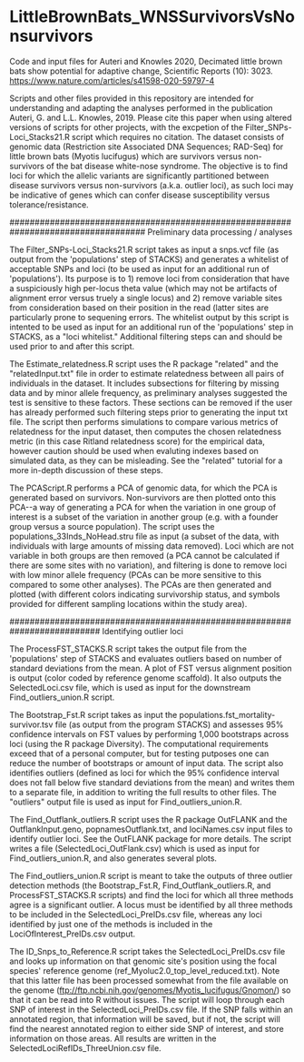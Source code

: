 # LittleBrownBats_WNSSurvivorsVsNonsurvivors
Code and input files for Auteri and Knowles 2020, Decimated little brown bats show potential for adaptive change, Scientific Reports (10): 3023.
https://www.nature.com/articles/s41598-020-59797-4

Scripts and other files provided in this repository are intended for understanding and adapting the analyses performed in the publication Auteri, G. and L.L. Knowles, 2019. Please cite this paper when using altered versions of scripts for other projects, with the excpetion of the Filter_SNPs-Loci_Stacks21.R script which requires no citation. The dataset consists of genomic data (Restriction site Associated DNA Sequences; RAD-Seq) for little brown bats (Myotis lucifugus) which are survivors versus non-survivors of the bat disease white-nose syndrome. The objective is to find loci for which the allelic variants are significantly partitioned between disease survivors versus non-survivors (a.k.a. outlier loci), as such loci may be indicative of genes which can confer disease susceptibility versus tolerance/resistance.

###################################################################################
Preliminary data processing / analyses

The Filter_SNPs-Loci_Stacks21.R script takes as input a snps.vcf file (as output from the 'populations' step of STACKS) and generates a whitelist of acceptable SNPs and loci (to be used as input for an additional run of 'populations'). Its purpose is to 1) remove loci from consideration that have a suspiciously high per-locus theta value (which may not be artifacts of alignment error versus truely a single locus) and 2) remove variable sites from consideration based on their position in the read (latter sites are particularly prone to sequening errors. The whitelist output by this script is intented to be used as input for an additional run of the 'populations' step in STACKS, as a "loci whitelist." Additional filtering steps can and should be used prior to and after this script.

The Estimate_relatedness.R script uses the R package "related" and the "relatedInput.txt" file in order to estimate relatedness between all pairs of individuals in the dataset. It includes subsections for filtering by missing data and by minor allele frequency, as preliminary analyses suggested the test is sensitive to these factors. These sections can be removed if the user has already performed such filtering steps prior to generating the input txt file. The script then performs simulations to compare various metrics of relatedness for the input dataset, then computes the chosen relatedness metric (in this case Ritland relatedness score) for the empirical data, however caution should be used when evaluting indexes based on simulated data, as they can be misleading. See the "related" tutorial for a more in-depth discussion of these steps.

The PCAScript.R performs a PCA of genomic data, for which the PCA is generated based on survivors. Non-survivors are then plotted onto this PCA--a way of generating a PCA for when the variation in one group of interest is a subset of the variation in another group (e.g. with a founder group versus a source population). The script uses the populations_33Inds_NoHead.stru file as input (a subset of the data, with individuals with large amounts of missing data removed). Loci which are not variable in both groups are then removed (a PCA cannot be calculated if there are some sites with no variation), and filtering is done to remove loci with low minor allele frequency (PCAs can be more sensitive to this compared to some other analyses). The PCAs are then generated and plotted (with different colors indicating survivorship status, and symbols provided for different sampling locations within the study area). 

##########################################################################
Identifying outlier loci

The ProcessFST_STACKS.R script takes the output file from the 'populations' step of STACKS and evaluates outliers based on number of standard deviations from the mean. A plot of FST versus alignment position is output (color coded by reference genome scaffold). It also outputs the SelectedLoci.csv file, which is used as input for the downstream Find_outliers_union.R script.

The Bootstrap_Fst.R script takes as input the populations.fst_mortality-survivor.tsv file (as output from the program STACKS) and assesses 95% confidence intervals on FST values by performing 1,000 bootstraps across loci (using the R package Diversity). The computational requirements exceed that of a personal computer, but for testing putposes one can reduce the number of bootstraps or amount of input data. The script also identifies outliers (defined as loci for which the 95% confidence interval does not fall below five standard deviations from the mean) and writes them to a separate file, in addition to writing the full results to other files. The "outliers" output file is used as input for Find_outliers_union.R.

The Find_Outflank_outliers.R script uses the R package OutFLANK and the OutflankInput.geno, popnamesOutflank.txt, and lociNames.csv input files to identify outlier loci. See the OutFLANK package for more details. The script writes a file (SelectedLoci_OutFlank.csv) which is used as input for Find_outliers_union.R, and also generates several plots.

The Find_outliers_union.R script is meant to take the outputs of three outlier detection methods (the Bootstrap_Fst.R, Find_Outflank_outliers.R, and ProcessFST_STACKS.R scripts) and find the loci for which all three methods agree is a significant outlier. A locus must be identified by all three methods to be included in the SelectedLoci_PreIDs.csv file, whereas any loci identified by just one of the methods is included in the LociOfInterest_PreIDs.csv output.

The ID_Snps_to_Reference.R script takes the SelectedLoci_PreIDs.csv file and looks up information on that genomic site's position using the focal species' reference genome (ref_Myoluc2.0_top_level_reduced.txt). Note that this latter file has been processed somewhat from the file available on the genome (ftp://ftp.ncbi.nih.gov/genomes/Myotis_lucifugus/Gnomon/) so that it can be read into R without issues. The script will loop through each SNP of interest in the SelectedLoci_PreIDs.csv file. If the SNP falls within an annotated region, that information will be saved, but if not, the script will find the nearest annotated region to either side SNP of interest, and store information on those areas. All results are written in the SelectedLociRefIDs_ThreeUnion.csv file.

